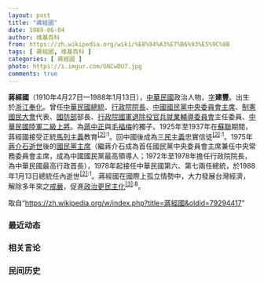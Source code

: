 ```yaml
---
layout: post
title: "蔣經國"
date: 1989-06-04
author: 维基百科
from: https://zh.wikipedia.org/wiki/%E8%94%A3%E7%B6%93%E5%9C%8B
tags: [ 蔣經國, 维基百科 ]
categories: [ 蔣經國 ]
photo: https://i.imgur.com/GNCwDU7.jpg
comments: true
---
```

<div class="mw-parser-output"><div id="noteTA-43dfb49b" class="noteTA"><div class="noteTA-group"><div data-noteta-group-source="module" data-noteta-group="People"></div></div><div class="noteTA-local"><div data-noteta-code="zh-hans:乌拉尔山脉;zh-hant:烏拉山脈;"></div><div data-noteta-code="zh-hans:乌拉尔重型机器制造厂;zh-hant:烏拉重型機械製造廠;"></div><div data-noteta-code="zh-tw:史達林;zh-cn:斯大林;zh-hk:史太林;"></div><div data-noteta-code="zh-hans:台;zh-hk:台;zh-tw:臺;"></div><div data-noteta-code="zh-hans:蒋介石;zh-hk:蔣介石;zh-tw:蔣中正;"></div></div></div>

<p><b>蔣經國</b>（1910年4月27日—1988年1月13日），<a href="/wiki/%E4%B8%AD%E8%8F%AF%E6%B0%91%E5%9C%8B" title="中華民國">中華民國</a>政治人物，<a href="/wiki/%E8%A1%A8%E5%AD%97" title="表字">字</a><b>建豐</b>。出生於<a href="/wiki/%E6%B5%99%E6%B1%9F%E7%9C%81_(%E6%B8%85)" class="mw-redirect" title="浙江省 (清)">浙江</a><a href="/wiki/%E5%A5%89%E5%8C%96%E7%B8%A3" title="奉化縣">奉化</a>。曾任<a href="/wiki/%E4%B8%AD%E8%8F%AF%E6%B0%91%E5%9C%8B%E7%B8%BD%E7%B5%B1" title="中華民國總統">中華民國總統</a>、<a href="/wiki/%E8%A1%8C%E6%94%BF%E9%99%A2%E9%99%A2%E9%95%B7" title="行政院院長">行政院院長</a>、<a href="/wiki/%E4%B8%AD%E5%9C%8B%E5%9C%8B%E6%B0%91%E9%BB%A8%E4%B8%AD%E5%A4%AE%E5%A7%94%E5%93%A1%E6%9C%83%E4%B8%BB%E5%B8%AD" class="mw-redirect" title="中國國民黨中央委員會主席">中國國民黨中央委員會主席</a>、<a href="/wiki/%E5%88%B6%E6%86%B2%E5%9C%8B%E6%B0%91%E5%A4%A7%E6%9C%83" title="制憲國民大會">制憲國民大會</a>代表、<a href="/wiki/%E4%B8%AD%E8%8F%AF%E6%B0%91%E5%9C%8B%E5%9C%8B%E9%98%B2%E9%83%A8" title="中華民國國防部">國防部</a>部長、<a href="/wiki/%E4%B8%AD%E8%8F%AF%E6%B0%91%E5%9C%8B%E5%9C%8B%E8%BB%8D%E9%80%80%E9%99%A4%E5%BD%B9%E5%AE%98%E5%85%B5%E8%BC%94%E5%B0%8E%E5%A7%94%E5%93%A1%E6%9C%83" title="中華民國國軍退除役官兵輔導委員會">行政院國軍退除役官兵就業輔導委員會</a>主任委員、<a href="/wiki/%E4%B8%AD%E8%8F%AF%E6%B0%91%E5%9C%8B%E9%99%B8%E8%BB%8D" title="中華民國陸軍">中華民國陸軍</a><a href="/wiki/%E4%BA%8C%E7%B4%9A%E4%B8%8A%E5%B0%87" class="mw-redirect" title="二級上將">二級上將</a>。為<a href="/wiki/%E8%94%A3%E4%B8%AD%E6%AD%A3" title="蔣中正">蔣中正</a>與<a href="/wiki/%E6%AF%9B%E7%A6%8F%E6%A2%85" title="毛福梅">毛福梅</a>的獨子。1925年至1937年在<a href="/wiki/%E8%98%87%E8%81%AF" class="mw-redirect" title="蘇聯">蘇聯</a>期間，蔣經國接受正統<a href="/wiki/%E9%A6%AC%E5%88%97%E4%B8%BB%E7%BE%A9" class="mw-redirect" title="馬列主義">馬列主義</a>教育<sup id="cite_ref-國_2-0" class="reference"><a href="#cite_note-國-2">[2]</a></sup><sup class="reference" style="white-space:nowrap;">:1</sup>。回中國後成為<a href="/wiki/%E4%B8%89%E6%B0%91%E4%B8%BB%E7%BE%A9" title="三民主義">三民主義</a>忠實信徒<sup id="cite_ref-國_2-1" class="reference"><a href="#cite_note-國-2">[2]</a></sup><sup class="reference" style="white-space:nowrap;">:1</sup>。1975年<a href="/wiki/%E8%94%A3%E4%BB%8B%E7%9F%B3%E9%80%9D%E4%B8%96" class="mw-redirect" title="蔣介石逝世">蔣介石逝世</a>後的<a href="/wiki/%E4%B8%AD%E5%9C%8B%E5%9C%8B%E6%B0%91%E9%BB%A8%E4%B8%BB%E5%B8%AD" title="中國國民黨主席">國民黨主席</a>（繼蔣介石成為首任國民黨中央委員會主席兼任中央常務委員會主席，成為中國國民黨最高領導人；1972年至1978年擔任行政院院長，為中華民國最高行政首長），1978年起接任中華民國第六、第七兩任總統，於1988年1月13日總統任內逝世<sup id="cite_ref-國_2-2" class="reference"><a href="#cite_note-國-2">[2]</a></sup><sup class="reference" style="white-space:nowrap;">:1</sup>。蔣經國在國際上孤立情勢中，大力發展台灣經濟，解除多年來之<a href="/wiki/%E8%87%BA%E7%81%A3%E7%9C%81%E6%88%92%E5%9A%B4%E4%BB%A4" title="臺灣省戒嚴令">戒嚴</a>，促進<a href="/wiki/%E6%94%BF%E6%B2%BB%E6%B0%91%E4%B8%BB%E5%8C%96%EF%BC%8C%E5%86%9B%E9%98%9F%E5%9B%BD%E5%AE%B6%E5%8C%96" title="政治民主化，军队国家化">政治更民主化</a><sup id="cite_ref-傳_3-0" class="reference"><a href="#cite_note-傳-3">[3]</a></sup><sup class="reference" style="white-space:nowrap;">:8</sup>。
</p>
<meta property="mw:PageProp/toc">
</div><!--esi <esi:include src="/esitest-fa8a495983347898/content" /> --><noscript><img src="//zh.wikipedia.org/wiki/Special:CentralAutoLogin/start?type=1x1" alt="" title="" width="1" height="1" style="border: none; position: absolute;"></noscript>
<div class="printfooter" data-nosnippet="">取自“<a dir="ltr" href="https://zh.wikipedia.org/w/index.php?title=蔣經國&amp;oldid=79294417">https://zh.wikipedia.org/w/index.php?title=蔣經國&amp;oldid=79294417</a>”</div><div id="recent-news"><h3>最近动态</h3><ul></ul></div><div id="open-opinion"><h3>相关言论</h3><ul></ul></div><div id="mjls-record"><h3>民间历史</h3><ul></ul></div>